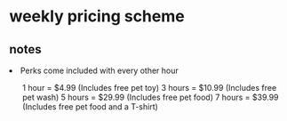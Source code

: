 <html>
    <head>
        <meta charset="utf-8">
        <title>HTML basics</title>
    </head>
    <body>
      <h1><strong> weekly pricing scheme</strong></h1>
      <h2>notes</h2>
      <li> Perks come included with every other hour </li>
        <ol> 1 hour = $4.99 (Includes free pet toy)
             3 hours = $10.99 (Includes free pet wash)
             5 hours = $29.99 (Includes free pet food)
             7 hours = $39.99 (Includes free pet food and a T-shirt)
       


